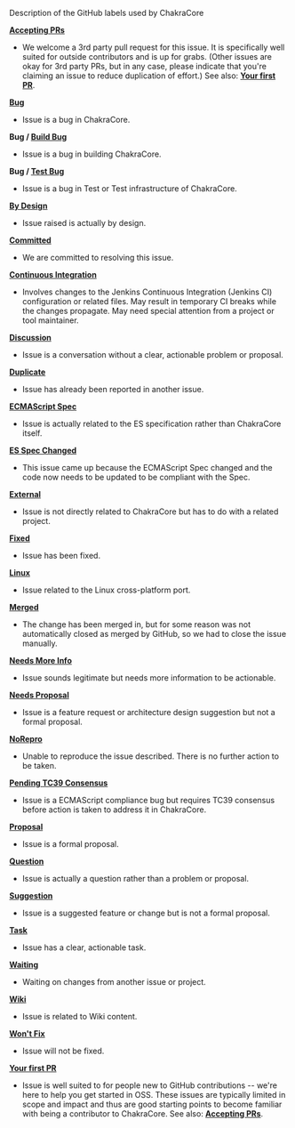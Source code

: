 Description of the GitHub labels used by ChakraCore

[**Accepting PRs**](https://github.com/Microsoft/ChakraCore/labels/Accepting%20PRs)

 - We welcome a 3rd party pull request for this issue. It is specifically well suited for outside contributors and is up for grabs. (Other issues are okay for 3rd party PRs, but in any case, please indicate that you're claiming an issue to reduce duplication of effort.) See also: [**Your first PR**](https://github.com/Microsoft/ChakraCore/labels/Your%20first%20PR).

[**Bug**](https://github.com/Microsoft/ChakraCore/labels/Bug)

 - Issue is a bug in ChakraCore.

**Bug / [Build Bug](https://github.com/Microsoft/ChakraCore/labels/Test%20Bug)**

 - Issue is a bug in building ChakraCore.

**Bug / [Test Bug](https://github.com/Microsoft/ChakraCore/labels/Test%20Bug)**

 - Issue is a bug in Test or Test infrastructure of ChakraCore.

[**By Design**](https://github.com/Microsoft/ChakraCore/labels/By%20Design)

 - Issue raised is actually by design.

[**Committed**](https://github.com/Microsoft/ChakraCore/labels/Committed)

 - We are committed to resolving this issue.

[**Continuous Integration**](https://github.com/Microsoft/ChakraCore/labels/Continuous%20Integration)

 - Involves changes to the Jenkins Continuous Integration (Jenkins CI) configuration or related files. May result in temporary CI breaks while the changes propagate. May need special attention from a project or tool maintainer.

[**Discussion**](https://github.com/Microsoft/ChakraCore/labels/Discussion)

 - Issue is a conversation without a clear, actionable problem or proposal.

[**Duplicate**](https://github.com/Microsoft/ChakraCore/labels/Duplicate)

 - Issue has already been reported in another issue.

[**ECMAScript Spec**](https://github.com/Microsoft/ChakraCore/labels/ECMAScript%20Spec)

 - Issue is actually related to the ES specification rather than ChakraCore itself.

[**ES Spec Changed**](https://github.com/Microsoft/ChakraCore/labels/ES%20Spec%20Changed)

 - This issue came up because the ECMAScript Spec changed and the code now needs to be updated to be compliant with the Spec.

[**External**](https://github.com/Microsoft/ChakraCore/labels/External)

 - Issue is not directly related to ChakraCore but has to do with a related project.

[**Fixed**](https://github.com/Microsoft/ChakraCore/labels/Fixed)

 - Issue has been fixed.

[**Linux**](https://github.com/Microsoft/ChakraCore/labels/Linux)

 - Issue related to the Linux cross-platform port.

[**Merged**](https://github.com/Microsoft/ChakraCore/labels/Merged)

 - The change has been merged in, but for some reason was not automatically closed as merged by GitHub, so we had to close the issue manually.

[**Needs More Info**](https://github.com/Microsoft/ChakraCore/labels/Needs%20More%20Info)

 - Issue sounds legitimate but needs more information to be actionable.

[**Needs Proposal**](https://github.com/Microsoft/ChakraCore/labels/Needs%20Proposal)

 - Issue is a feature request or architecture design suggestion but not a formal proposal.

[**NoRepro**](https://github.com/Microsoft/ChakraCore/labels/NoRepro)

 - Unable to reproduce the issue described. There is no further action to be taken.

[**Pending TC39 Consensus**](https://github.com/Microsoft/ChakraCore/labels/Pending%20TC39%20Consensus)

 - Issue is a ECMAScript compliance bug but requires TC39 consensus before action is taken to address it in ChakraCore.

[**Proposal**](https://github.com/Microsoft/ChakraCore/labels/Proposal)

 - Issue is a formal proposal.

[**Question**](https://github.com/Microsoft/ChakraCore/labels/Question)

 - Issue is actually a question rather than a problem or proposal.

[**Suggestion**](https://github.com/Microsoft/ChakraCore/labels/Suggestion)

 - Issue is a suggested feature or change but is not a formal proposal.

[**Task**](https://github.com/Microsoft/ChakraCore/labels/Task)

 - Issue has a clear, actionable task.

[**Waiting**](https://github.com/Microsoft/ChakraCore/labels/Waiting)

- Waiting on changes from another issue or project.

[**Wiki**](https://github.com/Microsoft/ChakraCore/labels/Wiki)

 - Issue is related to Wiki content.

[**Won't Fix**](https://github.com/Microsoft/ChakraCore/labels/Won't%20Fix)

 - Issue will not be fixed.

[**Your first PR**](https://github.com/Microsoft/ChakraCore/labels/Your%20first%20PR)

 - Issue is well suited to for people new to GitHub contributions -- we're here to help you get started in OSS.  These issues are typically limited in scope and impact and thus are good starting points to become familiar with being a contributor to ChakraCore. See also: [**Accepting PRs**](https://github.com/Microsoft/ChakraCore/labels/Accepting%20PRs).
